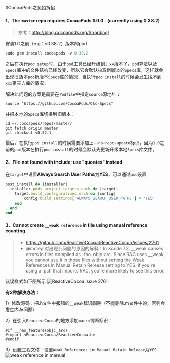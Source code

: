 #CocoaPods之见招拆招
#### 1、The `master` repo requires CocoaPods 1.0.0 - (currently using 0.38.2)
> 参考：http://blog.cocoapods.org/Sharding/

安装1.0之前（e.g：v0.38.2）版本的pod

```ruby
sudo gem install cocoapods -v 0.38.2
```
之后在执行`pod setup`时，由于`pod`工具已经升级到`1.xx`版本了，`pod`算法以及`Specs`库中的文件结构已经改变，所以它会默认拉取新版本的`Specs`库，这样就会出现旧版本`pod`新版本`Specs`库的情况，当执行`pod install`的时候会发生找不到`xxx`第三方库的情况。

解决此问题的方案是需要在`Podfile`中指定`source`源地址：

``` 
source "https://github.com/CocoaPods/Old-Specs"
```
并把本地的`Specs`库切换到旧版本：

```git
cd ~/.cocoapods/repos/master/
git fetch origin master
git checkout v0.32.1
```

最后，在执行`pod install`的时候需要添加上`--no-repo-update`标识，因为`1.0`之前的`pod`版本在执行`pod install`的时候会默认先更新升级本地`Specs`库文件。

#### 2、File not found with <angled> include; use "quoates" instead
在`target`中设置**Always Search User Paths**为**YES**，可以通过`pod`设置

```ruby
post_install do |installer|
  installer.pods_project.targets.each do |target|
    target.build_configurations.each do |config|
		config.build_settings['ALWAYS_SEARCH_USER_PATHS'] = 'YES'
    end
  end
end
```
#### 3、Cannot create `__weak reference` in file using manual reference counting
>+ https://github.com/ReactiveCocoa/ReactiveCocoa/issues/2761
>+ @mdiep 对出现此问题的原因的解释：In Xcode 7.3, __weak causes errors in files compiled as -fno-objc-arc. Since RAC uses __weak, you cannot use it in those files without setting the Weak References in Manual Retain Release setting to YES. If you're using a .pch that imports RAC, you're more likely to see this error.

错误样式如下图所示
![ReactiveCocoa issue 2761](https://cloud.githubusercontent.com/assets/10302939/13940970/93497b58-f01d-11e5-9211-a96927537365.png)

**有3种解决办法：**


1）修改源码：把.h文件中报错的`__weak`标识删除（不能删除.m文件中的，否则会发生内存问题）


2）在引入`ReactiveCocoa`的地方添加`macro`判断标识：

```objc
#if __has_feature(objc_arc)
#import <ReactiveCocoa/ReactiveCocoa.h>
#endif
```


3）设置工程文件：设置`Weak References in Manual Retain Release`为`YES`
![weak reference in manual](https://github.com/faimin/ZDStudyNotes/blob/master/Notes/SourceImages/weak%20reference%20setting.png)




